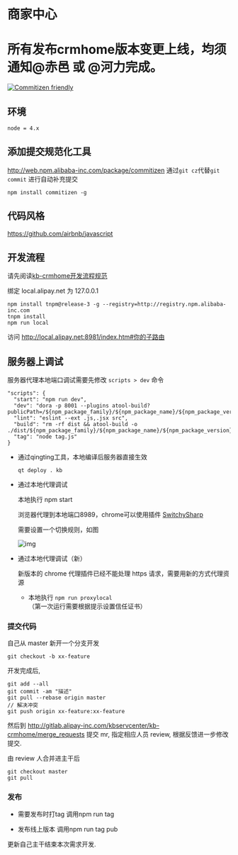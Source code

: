 # 商家中心
# 所有发布crmhome版本变更上线，均须通知@赤邑 或 @河力完成。
[![Commitizen friendly](https://img.shields.io/badge/commitizen-friendly-brightgreen.svg)](http://commitizen.github.io/cz-cli/)

## 环境
```
node = 4.x
```


## 添加提交规范化工具
http://web.npm.alibaba-inc.com/package/commitizen
通过```git cz```代替```git commit``` 进行自动补充提交

```
npm install commitizen -g
```

## 代码风格

https://github.com/airbnb/javascript

## 开发流程

请先阅读[kb-crmhome开发流程规范](http://gitlab.alipay-inc.com/kbservcenter/kb-crmhome/issues/19)

绑定 local.alipay.net 为 127.0.0.1

```
npm install tnpm@release-3 -g --registry=http://registry.npm.alibaba-inc.com
tnpm install
npm run local
```

访问 http://local.alipay.net:8981/index.htm#你的子路由

## 服务器上调试

服务器代理本地端口调试需要先修改 `scripts > dev` 命令

```
"scripts": {
  "start": "npm run dev",
  "dev": "dora -p 8001 --plugins atool-build?publicPath=/${npm_package_family}/${npm_package_name}/${npm_package_version}/,proxy",
  "lint": "eslint --ext .js,.jsx src",
  "build": "rm -rf dist && atool-build -o ./dist/${npm_package_family}/${npm_package_name}/${npm_package_version}/"
  "tag": "node tag.js"
}
```

- 通过qingting工具，本地编译后服务器直接生效

  `qt deploy . kb`

- 通过本地代理调试

  本地执行 npm start

  浏览器代理到本地端口8989，chrome可以使用插件 [SwitchySharp](http://www.switchysharp.com/install.html)

  需要设置一个切换规则，如图

  ![img](https://os.alipayobjects.com/rmsportal/uDCByoXuPJbXTBY.png)

- 通过本地代理调试（新）

  新版本的 chrome 代理插件已经不能处理 https 请求，需要用新的方式代理资源
  
  - 本地执行 `npm run proxylocal` （第一次运行需要根据提示设置信任证书）

### 提交代码

自己从 master 新开一个分支开发

```
git checkout -b xx-feature
```

开发完成后,

```
git add --all
git commit -am "描述"
git pull --rebase origin master
// 解决冲突
git push origin xx-feature:xx-feature
```

然后到 http://gitlab.alipay-inc.com/kbservcenter/kb-crmhome/merge_requests 提交 mr, 指定相应人员 review, 根据反馈进一步修改提交.

由 review 人合并进主干后

```
git checkout master
git pull
```

### 发布
- 需要发布时打tag
调用npm run tag

- 发布线上版本
调用npm run tag pub

更新自己主干结束本次需求开发.
